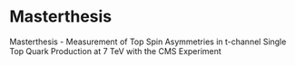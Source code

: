 Masterthesis
============

Masterthesis - Measurement of Top Spin Asymmetries in t-channel Single Top Quark Production at 7 TeV with the CMS Experiment

